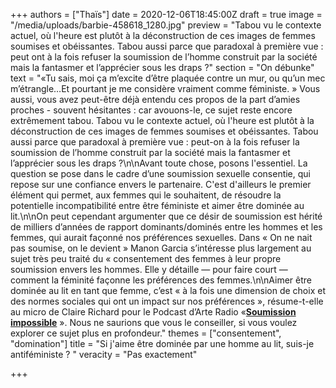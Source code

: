 +++
authors = ["Thaïs"]
date = 2020-12-06T18:45:00Z
draft = true
image = "/media/uploads/barbie-458618_1280.jpg"
preview = "Tabou vu le contexte actuel, où l'heure est plutôt à la déconstruction de ces images de femmes soumises et obéissantes. Tabou aussi parce que paradoxal à première vue : peut ont à la fois refuser la soumission de l’homme construit par la société mais la fantasmer et l’apprécier sous les draps ?"
section = "On débunke"
text = "«Tu sais, moi ça m’excite d’être plaquée contre un mur, ou qu’un mec m’étrangle…Et pourtant je me considère vraiment comme féministe. » Vous aussi, vous avez peut-être déjà entendu ces propos de la part d’amies proches - souvent hésitantes : car avouons-le, ce sujet reste encore extrêmement tabou. Tabou vu le contexte actuel, où l'heure est plutôt à la déconstruction de ces images de femmes soumises et obéissantes. Tabou aussi parce que paradoxal à première vue : peut-on à la fois refuser la soumission de l’homme construit par la société mais la fantasmer et l’apprécier sous les draps ?\n\nAvant toute chose, posons l'essentiel. La question se pose dans le cadre d’une soumission sexuelle consentie, qui repose sur une confiance envers le partenaire. C'est d'ailleurs le premier élément qui permet, aux femmes qui le souhaitent, de résoudre la potentielle incompatibilité entre être féministe et aimer être dominée au lit.\n\nOn peut cependant argumenter que ce désir de soumission est hérité de milliers d’années de rapport dominants/dominés entre les hommes et les femmes, qui aurait façonné nos préférences sexuelles. Dans « On ne nait pas soumise, on le devient » Manon Garcia s’intéresse plus largement au sujet très peu traité du « consentement des femmes à leur propre soumission envers les hommes. Elle y détaille — pour faire court — comment la féminité façonne les préférences des femmes.\n\nAimer être dominée au lit en tant que femme, c’est « à la fois une dimension de choix et des normes sociales qui ont un impact sur nos préférences », résume-t-elle au micro de Claire Richard pour le Podcast d’Arte Radio «[**Soumission impossible**](https://www.arteradio.com/son/61661572/soumission_impossible?fbclid=IwAR3HGEQQiv83XOocYRFNlabchHnny9leu5IwDrF2fFqsOg8BJjDLlpnUmY0%20u) ». Nous ne saurions que vous le conseiller, si vous voulez explorer ce sujet plus en profondeur."
themes = ["consentement", "domination"]
title = "Si j'aime être dominée par une homme au lit, suis-je antiféministe ? "
veracity = "Pas exactement"

+++

